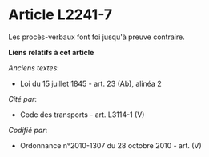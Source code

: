 # Article L2241-7

Les procès-verbaux font foi jusqu'à preuve contraire.

**Liens relatifs à cet article**

_Anciens textes_:

  - Loi du 15 juillet 1845 - art. 23 (Ab), alinéa 2

_Cité par_:

  - Code des transports - art. L3114-1 (V)

_Codifié par_:

  - Ordonnance n°2010-1307 du 28 octobre 2010 - art. (V)
